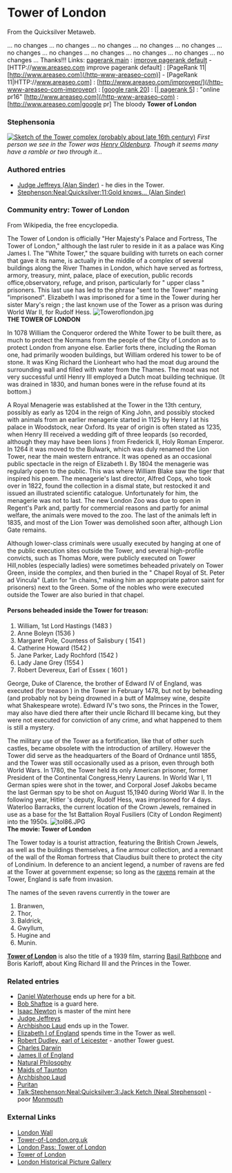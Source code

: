 
# Tower of London

From the Quicksilver Metaweb.

... no changes ... no changes ... no changes ... no changes ... no changes ... no changes ... no changes ... no changes ... no changes ... no changes ... no changes ... Thanks!!! Links: <a href='[http://www.areaseo.com](/http-www-areaseo-com)'>pagerank main</a> : [improve pagerank default](/http-www-areaseo-com) - [HTTP://www.areaseo.com improve pagerank default] : [PageRank 11|[http://www.areaseo.com](/http-www-areaseo-com)] - [PageRank 11|HTTP://www.areaseo.com] : [http://www.areaseo.com/improvepr/](/http-www-areaseo-com-improvepr) : [[google rank 20](/http-www-areaseo-com)] : [[| pagerank 5](/http-www-areaseo-com)] : "online pr16" [http://www.areaseo.com](/http-www-areaseo-com) : [http://www.areaseo.com|google pr] The bloody **Tower of London**
### Stephensonia


[![Sketch of the Tower complex (probably about late 16th century)](/web/20060725165418im_/http://www.metaweb.com/wiki/upload/9/97/TowerofLondontolsketc-PublicDomain.jpg)](sketch-of-the-tower-complex-probably-about-late-16th-century)
*First person we see in the Tower was [Henry Oldenburg](/henry-oldenburg). Though it seems many have a ramble or two through it...* 

### Authored entries


* [Judge Jeffreys (Alan Sinder)](/judge-jeffreys-alan-sinder) - he dies in the Tower.
* [Stephenson:Neal:Quicksilver:11:Gold knows... (Alan Sinder)](/stephenson-neal-quicksilver-11-gold-knows-alan-sinder)


### Community entry: Tower of London


From Wikipedia, the free encyclopedia. 

The Tower of London is officially "Her Majesty's Palace and Fortress, The Tower of London," although the last ruler to reside in it as a palace was King James I. The "White Tower," the square building with turrets on each corner that gave it its name, is actually in the middle of a complex of several buildings along the River Thames in London, which have served as fortress, armory, treasury, mint, palace, place of execution, public records office,observatory, refuge, and prison, particularly for " upper class " prisoners. This last use has led to the phrase "sent to the Tower" meaning "imprisoned". Elizabeth I was imprisoned for a time in the Tower during her sister Mary's reign ; the last known use of the Tower as a prison was during World War II, for Rudolf Hess.
![Toweroflondon.jpg](/https://web.archive.org/web/20060725165418im_/http://en.wikipedia.org/upload/0/0d/Toweroflondon.jpg)  
**THE TOWER OF LONDON**

In 1078 William the Conqueror ordered the White Tower to be built there, as much to protect the Normans from the people of the City of London as to protect London from anyone else. Earlier forts there, including the Roman one, had primarily wooden buildings, but William ordered his tower to be of stone. It was King Richard the Lionheart who had the moat dug around the surrounding wall and filled with water from the Thames. The moat was not very successful until Henry III employed a Dutch moat building technique. (It was drained in 1830, and human bones were in the refuse found at its bottom.) 

A Royal Menagerie was established at the Tower in the 13th century, possibly as early as 1204 in the reign of King John, and possibly stocked with animals from an earlier menagerie started in 1125 by Henry I at his palace in Woodstock, near Oxford. Its year of origin is often stated as 1235, when Henry III received a wedding gift of three leopards (so recorded, although they may have been lions ) from Frederick II, Holy Roman Emperor. In 1264 it was moved to the Bulwark, which was duly renamed the Lion Tower, near the main western entrance. It was opened as an occasional public spectacle in the reign of Elizabeth I. By 1804 the menagerie was regularly open to the public. This was where William Blake saw the tiger that inspired his poem. The menagerie's last director, Alfred Cops, who took over in 1822, found the collection in a dismal state, but restocked it and issued an illustrated scientific catalogue. Unfortunately for him, the menagerie was not to last. The new London Zoo was due to open in Regent's Park and, partly for commercial reasons and partly for animal welfare, the animals were moved to the zoo. The last of the animals left in 1835, and most of the Lion Tower was demolished soon after, although Lion Gate remains. 

Although lower-class criminals were usually executed by hanging at one of the public execution sites outside the Tower, and several high-profile convicts, such as Thomas More, were publicly executed on Tower Hill,nobles (especially ladies) were sometimes beheaded privately on Tower Green, inside the complex, and then buried in the " Chapel Royal of St. Peter ad Vincula" (Latin for "in chains," making him an appropriate patron saint for prisoners) next to the Green. Some of the nobles who were executed outside the Tower are also buried in that chapel.

#### Persons beheaded inside the Tower for treason:


1. William, 1st Lord Hastings (1483 )
2. Anne Boleyn (1536 )
3. Margaret Pole, Countess of Salisbury ( 1541 )
4. Catherine Howard (1542 )
5. Jane Parker, Lady Rochford (1542 )
6. Lady Jane Grey (1554 )
7. Robert Devereux, Earl of Essex ( 1601 )


George, Duke of Clarence, the brother of Edward IV of England, was executed (for treason ) in the Tower in February 1478, but not by beheading (and probably not by being drowned in a butt of Malmsey wine, despite what Shakespeare wrote). Edward IV's two sons, the Princes in the Tower, may also have died there after their uncle Richard III became king, but they were not executed for conviction of any crime, and what happened to them is still a mystery.

The military use of the Tower as a fortification, like that of other such castles, became obsolete with the introduction of artillery. However the Tower did serve as the headquarters of the Board of Ordnance until 1855, and the Tower was still occasionally used as a prison, even through both World Wars. In 1780, the Tower held its only American prisoner, former President of the Continental Congress,Henry Laurens. In World War I, 11 German spies were shot in the tower, and Corporal Josef Jakobs became the last German spy to be shot on August 15,1940 during World War II. In the following year, Hitler 's deputy, Rudolf Hess, was imprisoned for 4 days. Waterloo Barracks, the current location of the Crown Jewels, remained in use as a base for the 1st Battalion Royal Fusiliers (City of London Regiment) into the 1950s.
![tol86.JPG](/https://web.archive.org/web/20060725165418im_/http://www.basilrathbone.net/films/toweroflondon/tol86.JPG)  
**The movie: Tower of London**

The Tower today is a tourist attraction, featuring the British Crown Jewels, as well as the buildings themselves, a fine armour collection, and a remnant of the wall of the Roman fortress that Claudius built there to protect the city of Londinium. In deference to an ancient legend, a number of ravens are fed at the Tower at government expense; so long as the [ravens](/http-www-camelotintl-com-tower-site-ravens-index-html) remain at the Tower, England is safe from invasion. 

The names of the seven ravens currently in the tower are 
1. Branwen,
2. Thor,
3. Baldrick,
4. Gwyllum,
5. Hugine and
6. Munin.


**[Tower of London](/http-us-imdb-com-title-tt0032049)** is also the title of a 1939 film, starring [Basil Rathbone](/http-www-basilrathbone-net-films-toweroflondon-tol90-jpg) and Boris Karloff, about King Richard III and the Princes in the Tower.

### Related entries


* [Daniel Waterhouse](/daniel-waterhouse) ends up here for a bit.
* [Bob Shaftoe](/bob-shaftoe) is a guard here.
* [Isaac Newton](/isaac-newton) is master of the mint here
* [Judge Jeffreys](/judge-jeffreys)
* [Archbishop Laud](/archbishop-laud) ends up in the Tower.
* [Elizabeth I of England](/elizabeth-i-of-england) spends time in the Tower as well.
* [Robert Dudley, earl of Leicester](/robert-dudley-earl-of-leicester) - another Tower guest.
* [Charles Darwin](/charles-darwin)
* [James II of England](/james-ii-of-england)
* [Natural Philosophy](/natural-philosophy)
* [Maids of Taunton](/maids-of-taunton)
* [Archbishop Laud](/archbishop-laud)
* [Puritan](/puritan)
* [Talk:Stephenson:Neal:Quicksilver:3:Jack Ketch (Neal Stephenson)](/talk-stephenson-neal-quicksilver-3-jack-ketch-neal-stephenson) - poor [Monmouth](/monmouth)


### External Links


* [London Wall](/http-en2-wikipedia-org-wiki-london-wall)
* [Tower-of-London.org.uk](/http-www-tower-of-london-org-uk-webcode-tower-home-asp)
* [London Pass: Tower of London](/http-www-londonpass-com-viewattraction-asp-id-48-categoryid-2)
* [Tower of London](/http-en-wikipedia-org-wiki-tower-of-london)
* [London Historical Picture Gallery](/http-www-knightsbridge-net-london)
